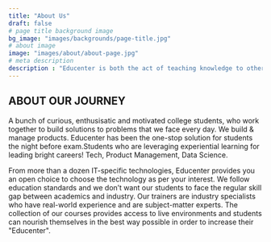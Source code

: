 ```yaml
---
title: "About Us"
draft: false
# page title background image
bg_image: "images/backgrounds/page-title.jpg"
# about image
image: "images/about/about-page.jpg"
# meta description
description : "Educenter is both the act of teaching knowledge to others and the act of receiving knowledge from someone else. Education also refers to the knowledge received through schooling or instruction and to the institution of teaching as a whole."
---
```


## ABOUT OUR JOURNEY

A bunch of curious, enthusisatic and motivated college students, who work together to build solutions to problems that we face every day.
We build & manage products. Educenter has been the one-stop solution for students the night before exam.Students who are leveraging experiential learning for leading bright careers! Tech, Product Management, Data Science.

From more than a dozen IT-specific technologies, Educenter provides you an open choice to choose the technology as per your interest. We follow education standards and we don’t want our students to face the regular skill gap between academics and industry. Our trainers are industry specialists who have real-world experience and are subject-matter experts. The collection of our courses provides access to live environments and students can nourish themselves in the best way possible in order to increase their "Educenter".
